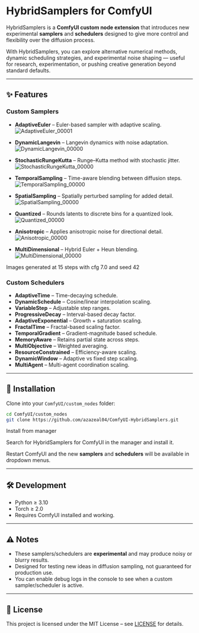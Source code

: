 # HybridSamplers for ComfyUI

HybridSamplers is a **ComfyUI custom node extension** that introduces new experimental **samplers** and **schedulers** designed to give more control and flexibility over the diffusion process.

With HybridSamplers, you can explore alternative numerical methods, dynamic scheduling strategies, and experimental noise shaping — useful for research, experimentation, or pushing creative generation beyond standard defaults.

---

## ✨ Features

### Custom Samplers

* **AdaptiveEuler** – Euler-based sampler with adaptive scaling.
![AdaptiveEuler_00001](https://github.com/user-attachments/assets/10df36d8-3765-4c18-bde9-4bf730d3989a)

  
* **DynamicLangevin** – Langevin dynamics with noise adaptation.
![DynamicLangevin_00000](https://github.com/user-attachments/assets/ecd878f2-208b-476d-baca-34b92341a7ef)

  
* **StochasticRungeKutta** – Runge–Kutta method with stochastic jitter.
![StochasticRungeKutta_00000](https://github.com/user-attachments/assets/59f6c929-42d3-48bf-93c9-561cd4205108)

  
* **TemporalSampling** – Time-aware blending between diffusion steps.
![TemporalSampling_00000](https://github.com/user-attachments/assets/505b762f-7c0a-4e78-a664-fbf577f51e3a)

  
* **SpatialSampling** – Spatially perturbed sampling for added detail.
![SpatialSampling_00000](https://github.com/user-attachments/assets/bd839b18-ee56-4022-9cf7-db1fa5fee02e)

  
* **Quantized** – Rounds latents to discrete bins for a quantized look.
![Quantized_00000](https://github.com/user-attachments/assets/33e8830b-ea2e-45c8-a2ff-2491beb2a20b)

  
* **Anisotropic** – Applies anisotropic noise for directional detail.
![Anisotropic_00000](https://github.com/user-attachments/assets/a6e8bfc5-2820-4025-a701-dcc38bfead4c)

  
* **MultiDimensional** – Hybrid Euler + Heun blending.
![MultiDimensional_00000](https://github.com/user-attachments/assets/08070532-9a45-4b8b-9a57-16002a1e20d1)

Images generated at 15 steps with cfg 7.0 and seed 42

### Custom Schedulers

* **AdaptiveTime** – Time-decaying schedule.
* **DynamicSchedule** – Cosine/linear interpolation scaling.
* **VariableStep** – Adjustable step ranges.
* **ProgressiveDecay** – Interval-based decay factor.
* **AdaptiveExponential** – Growth + saturation scaling.
* **FractalTime** – Fractal-based scaling factor.
* **TemporalGradient** – Gradient-magnitude based schedule.
* **MemoryAware** – Retains partial state across steps.
* **MultiObjective** – Weighted averaging.
* **ResourceConstrained** – Efficiency-aware scaling.
* **DynamicWindow** – Adaptive vs fixed step scaling.
* **MultiAgent** – Multi-agent coordination scaling.

---

## 🔧 Installation

Clone into your `ComfyUI/custom_nodes` folder:

```bash
cd ComfyUI/custom_nodes
git clone https://github.com/azazeal04/ComfyUI-HybridSamplers.git
```
Install from manager

Search for HybridSamplers for ComfyUI in the manager and install it.


Restart ComfyUI and the new **samplers** and **schedulers** will be available in dropdown menus.

---

## 🛠 Development

* Python ≥ 3.10
* Torch ≥ 2.0
* Requires ComfyUI installed and working.

---

## ⚠️ Notes

* These samplers/schedulers are **experimental** and may produce noisy or blurry results.
* Designed for testing new ideas in diffusion sampling, not guaranteed for production use.
* You can enable debug logs in the console to see when a custom sampler/scheduler is active.

---

## 📜 License

This project is licensed under the MIT License – see [LICENSE](LICENSE) for details.
